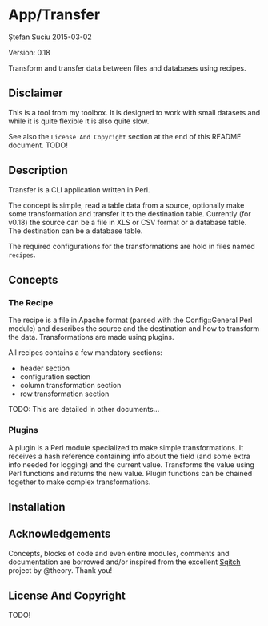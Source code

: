 App/Transfer
============
Ștefan Suciu
2015-03-02

Version: 0.18

Transform and transfer data between files and databases using recipes.


Disclaimer
----------

This is a tool from my toolbox.  It is designed to work with small
datasets and while it is quite flexible it is also quite slow.

See also the `License And Copyright` section at the end of this README
document. TODO!


Description
-----------

Transfer is a CLI application written in Perl.

The concept is simple, read a table data from a source, optionally
make some transformation and transfer it to the destination table.
Currently (for v0.18) the source can be a file in XLS or CSV format or
a database table.  The destination can be a database table.

The required configurations for the transformations are hold in files
named `recipes`.


Concepts
--------

### The Recipe ###

The recipe is a file in Apache format (parsed with the Config::General
Perl module) and describes the source and the destination and how to
transform the data.  Transformations are made using plugins.

All recipes contains a few mandatory sections:

- header section
- configuration section
- column transformation section
- row transformation section

TODO: This are detailed in other documents...


### Plugins ###

A plugin is a Perl module specialized to make simple transformations.
It receives a hash reference containing info about the field (and some
extra info needed for logging) and the current value.  Transforms the
value using Perl functions and returns the new value.  Plugin
functions can be chained together to make complex transformations.


Installation
------------


Acknowledgements
----------------

Concepts, blocks of code and even entire modules, comments and
documentation are borrowed and/or inspired from the excellent
[Sqitch](https://github.com/theory/sqitch) project by @theory.  Thank
you!


License And Copyright
---------------------

TODO!
